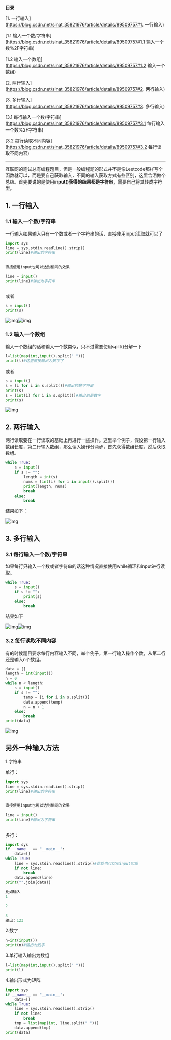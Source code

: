 **目录**

[1. 一行输入](https://blog.csdn.net/sinat_35821976/article/details/89509757#1. 一行输入)

[1.1 输入一个数/字符串](https://blog.csdn.net/sinat_35821976/article/details/89509757#1.1 输入一个数%2F字符串)

[1.2 输入一个数组](https://blog.csdn.net/sinat_35821976/article/details/89509757#1.2 输入一个数组)

[2. 两行输入](https://blog.csdn.net/sinat_35821976/article/details/89509757#2. 两行输入)

[3. 多行输入](https://blog.csdn.net/sinat_35821976/article/details/89509757#3. 多行输入)

[3.1 每行输入一个数/字符串](https://blog.csdn.net/sinat_35821976/article/details/89509757#3.1 每行输入一个数%2F字符串)

[3.2 每行读取不同内容](https://blog.csdn.net/sinat_35821976/article/details/89509757#3.2 每行读取不同内容)

------

互联网的笔试总有编程题目，但是一般编程题的形式并不是像Leetcode那样写个函数就可以，而是要自己获取输入，不同的输入获取方式有些区别，这里含泪做个总结。首先要说的是使用i**nput()获得的结果都是字符串**，需要自己将其转成字符型。

## 1. 一行输入

### 1.1 输入一个数/字符串

一行输入如果输入只有一个数或者一个字符串的话，直接使用input读取就可以了

```python 
import sys
line = sys.stdin.readline().strip()
print(line)#输出的字符串
 
 
直接使用input也可以达到相同的效果
 
line = input()
print(line)#输出为字符串
 
```

或者

```python
s = input()
print(s)
```

![img](https://img-blog.csdnimg.cn/20190425101406618.png)![img](https://img-blog.csdnimg.cn/20190425101917891.png)

### 1.2 输入一个数组

输入一个数组的话和输入一个数类似，只不过需要使用split()分解一下

```python
l=list(map(int,input().split(" ")))
print(l)#这里直接输出为数字了
```

或者

```python
s = input()
s = [i for i in s.split()]#输出的是字符串
print(s)
s = [int(i) for i in s.split()]#输出的是数字
print(s)
```

![img](https://img-blog.csdnimg.cn/20190425101645171.png)

## 2. 两行输入

两行读取要在一行读取的基础上再进行一些操作。这里举个例子，假设第一行输入数组长度，第二行输入数组，那么读入操作分两步，首先获得数组长度，然后获取数组。

```python
while True:
    s = input()
    if s != "":
        length = int(s)
        nums = [int(i) for i in input().split()]
        print(length, nums)
        break
    else:
        break
```

结果如下：

![img](https://img-blog.csdnimg.cn/20190425100447628.png)

## 3. 多行输入

### 3.1 每行输入一个数/字符串

如果每行只输入一个数或者字符串的话这种情况直接使用while循环和input进行读取。

```python
while True:
    s = input()
    if s != "":
        print(s)
    else:
        break
```

结果如下

![img](https://img-blog.csdnimg.cn/20190425095819521.png)![img](https://img-blog.csdnimg.cn/20190425102257798.png)

### 3.2 每行读取不同内容

有的时候题目要求每行内容输入不同，举个例子，第一行输入操作个数，从第二行还是输入n个数组。

```python
data = []
length = int(input())
n = 0
while n < length:
    s = input()
    if s != "":
        temp = [i for i in s.split()]
        data.append(temp)
        n = n + 1
    else:
        break
print(data)
```

![img](https://img-blog.csdnimg.cn/2019042510273519.png)





## 另外一种输入方法

1.字符串

单行：

```python
import sys
line = sys.stdin.readline().strip()
print(line)#输出的字符串
 
 
直接使用input也可以达到相同的效果
 
line = input()
print(line)#输出为字符串
 
```

多行：

```python
import sys
if __name__ == "__main__":
    data=[]
while True:
    line = sys.stdin.readline().strip()#此处也可以用input实现
    if not line:
        break
    data.append(line)
print("".join(data))
 
比如输入
1
 
2
 
3
输出：123
```

2.数字

```python
n=int(input())
print(n)#输出为数字
```

3.单行输入输出为数组

```python
l=list(map(int,input().split(" ")))
print(l)
```

4.输出形式为矩阵

```python
import sys
if __name__ == "__main__":
    data=[]
while True:
    line = sys.stdin.readline().strip()
    if not line:
        break
    tmp = list(map(int, line.split(" ")))
    data.append(tmp)
print(data)
```